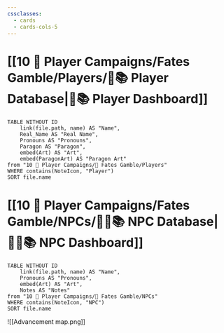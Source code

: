 ```yaml
---
cssclasses:
  - cards
  - cards-cols-5
---
```


# [[10 🧙 Player Campaigns/Fates Gamble/Players/🧙📚 Player Database|🧙📚 Player Dashboard]]
```dataview
TABLE WITHOUT ID 
	link(file.path, name) AS "Name",
	Real_Name AS "Real Name",
	Pronouns AS "Pronouns",
	Paragon AS "Paragon",
	embed(Art) AS "Art",
	embed(ParagonArt) AS "Paragon Art"
from "10 🧙 Player Campaigns/🎲 Fates Gamble/Players"
WHERE contains(NoteIcon, "Player")
SORT file.name
```

# [[10 🧙 Player Campaigns/Fates Gamble/NPCs/👨‍🌾📚 NPC Database|👨‍🌾📚 NPC Dashboard]]
```dataview
TABLE WITHOUT ID 
	link(file.path, name) AS "Name", 
	Pronouns AS "Pronouns",
	embed(Art) AS "Art",
	Notes AS "Notes"
from "10 🧙 Player Campaigns/🎲 Fates Gamble/NPCs"
WHERE contains(NoteIcon, "NPC")
SORT file.name
```

![[Advancement map.png]]